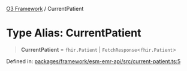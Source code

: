 [O3 Framework](../API.md) / CurrentPatient

# Type Alias: CurrentPatient

> **CurrentPatient** = `fhir.Patient` \| `FetchResponse`\<`fhir.Patient`\>

Defined in: [packages/framework/esm-emr-api/src/current-patient.ts:5](https://github.com/UjjawalPrabhat/openmrs-esm-core/blob/main/packages/framework/esm-emr-api/src/current-patient.ts#L5)
